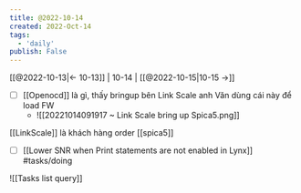 ```yaml
---
title: @2022-10-14
created: 2022-Oct-14
tags:
  - 'daily'
publish: False
---
```


[[@2022-10-13|<- 10-13]] | 10-14 | [[@2022-10-15|10-15 ->]]

- [ ] [[Openocd]] là gì, thấy bringup bên Link Scale anh Văn dùng cái này để load FW
	- ![[20221014091917 ~ Link Scale bring up Spica5.png]]

[[LinkScale]] là khách hàng order [[spica5]]

- [ ] [[Lower SNR when Print statements are not enabled in Lynx]] #tasks/doing

![[Tasks list query]]

